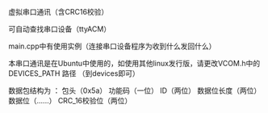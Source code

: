 虚拟串口通讯（含CRC16校验）

可自动查找串口设备（ttyACM）

main.cpp中有使用实例（连接串口设备程序为收到什么发回什么）

本串口通讯是在Ubuntu中使用的，如使用其他linux发行版，请更改VCOM.h中的 DEVICES_PATH 路径 （到devices即可）

数据包结构为 ： 包头（0x5a） 功能码（一位） ID（两位） 数据位长度（两位） 数据位（......） CRC_16校验位（两位） 
